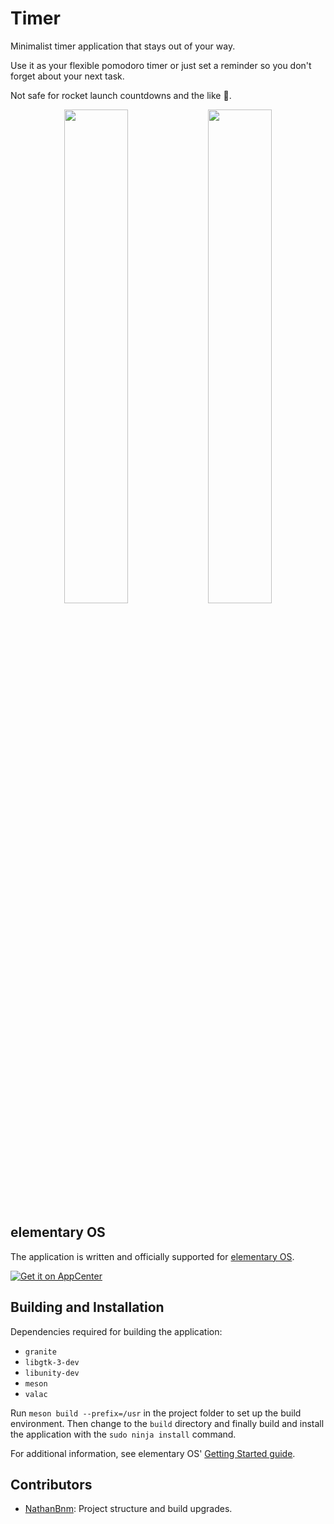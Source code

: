 # Timer

Minimalist timer application that stays out of your way.

Use it as your flexible pomodoro timer or just set a reminder so you don't forget about your next task.

Not safe for rocket launch countdowns and the like :rocket:.

<p align="center">
  <img src="data/screenshots/Timer-default-theme.png" width="45%"/>
  <img src="data/screenshots/Timer-dark-theme.png" width="45%" />
</p>


## elementary OS

The application is written and officially supported for [elementary OS](https://elementary.io/).

[![Get it on AppCenter](https://appcenter.elementary.io/badge.svg)](https://appcenter.elementary.io/com.github.volfpeter.timer)


## Building and Installation

Dependencies required for building the application:

- `granite`
- `libgtk-3-dev`
- `libunity-dev`
- `meson`
- `valac`

Run `meson build --prefix=/usr` in the project folder to set up the build environment. Then change to the `build` directory and finally build and install the application with the `sudo ninja install` command.

For additional information, see elementary OS' [Getting Started guide](https://elementary.io/docs/code/getting-started#developer-sdk).

## Contributors

- [NathanBnm](https://github.com/NathanBnm): Project structure and build upgrades.
